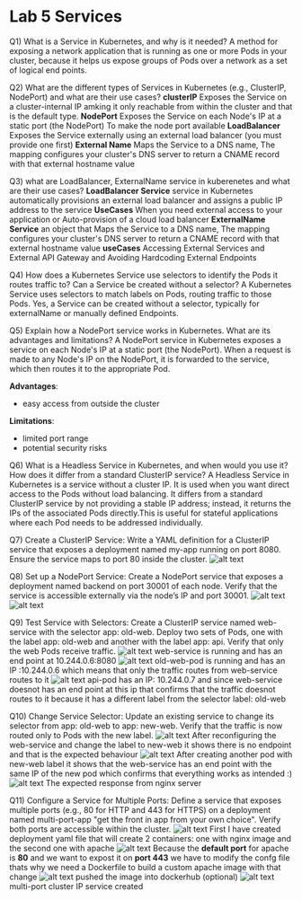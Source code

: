 # Lab 5 Services

Q1) What is a Service in Kubernetes, and why is it needed?
A method for exposing a network application that is running as one or more Pods in your cluster, because it helps us expose groups of Pods over a network as a set of logical end points.

Q2) What are the different types of Services in Kubernetes (e.g., ClusterIP, NodePort) and what are their use cases?
**clusterIP**
Exposes the Service on a cluster-internal IP amking it only reachable from within the cluster and that is the default type.
**NodePort**
Exposes the Service on each Node's IP at a static port (the NodePort) To make the node port available
**LoadBalancer**
Exposes the Service externally using an external load balancer (you must provide one first)
**External Name**
Maps the Service to a DNS name, The mapping configures your cluster's DNS server to return a CNAME record with that external hostname value

Q3) what are LoadBalancer, ExternalName service in kuberenetes and what are their use cases?
**LoadBalancer Service**
service in Kubernetes automatically provisions an external load balancer and assigns a public IP address to the service
**UseCases**
When you need external access to your application or Auto-provision of a cloud load balancer
**ExternalName Service**
an object that Maps the Service to a DNS name, The mapping configures your cluster's DNS server to return a CNAME record with that external hostname value
**useCases**
Accessing External Services and External API Gateway and Avoiding Hardcoding External Endpoints

Q4)  How does a Kubernetes Service use selectors to identify the Pods it routes traffic to? Can a Service be created without a selector?
A Kubernetes Service uses selectors to match labels on Pods, routing traffic to those Pods. Yes, a Service can be created without a selector, typically for externalName or manually defined Endpoints.

Q5) Explain how a NodePort service works in Kubernetes. What are its advantages and limitations?
A NodePort service in Kubernetes exposes a service on each Node's IP at a static port (the NodePort). When a request is made to any Node's IP on the NodePort, it is forwarded to the service, which then routes it to the appropriate Pod.

**Advantages**:

- easy access from outside the cluster
  
**Limitations**:

- limited port range
- potential security risks

Q6) What is a Headless Service in Kubernetes, and when would you use it? How does it differ from a standard ClusterIP service?
A Headless Service in Kubernetes is a service without a cluster IP.
It is used when you want direct access to the Pods without load balancing.
It differs from a standard ClusterIP service by not providing a stable IP address; instead, it returns the IPs of the associated Pods directly.This is useful for stateful applications where each Pod needs to be addressed individually.

Q7) Create a ClusterIP Service:
 Write a YAML definition for a ClusterIP service that exposes a deployment named my-app running on port 8080. Ensure the service maps to port 80 inside the cluster.
![alt text](image-2.png)

Q8) Set up a NodePort Service:
 Create a NodePort service that exposes a deployment named backend on port 30001 of each node. Verify that the service is accessible externally via the node’s IP and port 30001.
![alt text](image-3.png)
![alt text](image-4.png)

Q9) Test Service with Selectors:
 Create a ClusterIP service named web-service with the selector app: old-web. Deploy two sets of Pods, one with the label app: old-web and another with the label app: api. Verify that only the web Pods receive traffic.
![alt text](image-6.png)
web-service is running and has an end point at 10.244.0.6:8080
![alt text](image-8.png)
old-web-pod is running and has an IP :10.244.0.6 which means that only the traffic routes from web-service routes to it
![alt text](image-7.png)
api-pod has an IP: 10.244.0.7 and since web-service doesnot has an end point at this ip that confirms that the traffic doesnot routes to it because it has a different label from the selector label: old-web

Q10) Change Service Selector:
 Update an existing service to change its selector from app: old-web to app: new-web. Verify that the traffic is now routed only to Pods with the new label.
![alt text](image-9.png)
After reconfiguring the web-service and change the label to new-web it shows there is no endpoint and that is the expected behaviour
![alt text](image-10.png)
After creating another pod with new-web label it shows that the web-service has an end point with the same IP of the new pod which confirms that everything works as intended :)
![alt text](image-11.png)
The expected response from nginx server

Q11) Configure a Service for Multiple Ports:
 Define a service that exposes multiple ports (e.g., 80 for HTTP and 443 for HTTPS) on a deployment named multi-port-app "get the front in app from your own choice". Verify both ports are accessible within the cluster.
![alt text](image-12.png)
First I have created deployment yaml file that will create 2 containers: one with nginx image and the second one with apache
![alt text](image-13.png)
Because the **default port** for apache is **80** and we want to expost it on **port 443** we have to modify the confg file thats why we need a Dockerfile to build a custom apache image with that change
![alt text](image-14.png)
pushed the image into dockerhub (optional)
![alt text](image-15.png)
multi-port cluster IP service created
